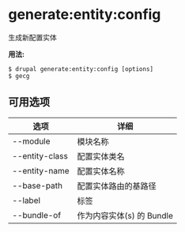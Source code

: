 # generate:entity:config
生成新配置实体

**用法:**
```
$ drupal generate:entity:config [options]
$ gecg  
```

## 可用选项
选项 | 详细
-------|-------------
--module | 模块名称
--entity-class | 配置实体类名
--entity-name | 配置实体名称
--base-path | 配置实体路由的基路径
--label | 标签
--bundle-of | 作为内容实体(s) 的 Bundle
